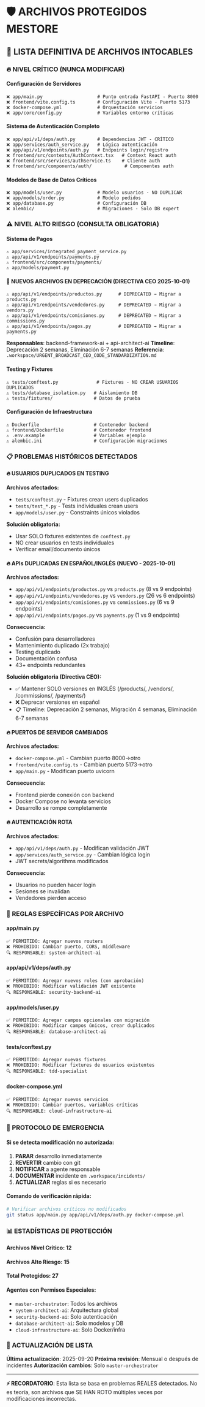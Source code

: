 # 🛡️ ARCHIVOS PROTEGIDOS MESTORE

## 🚨 LISTA DEFINITIVA DE ARCHIVOS INTOCABLES

### 🔥 NIVEL CRÍTICO (NUNCA MODIFICAR)

#### Configuración de Servidores
```
❌ app/main.py                    # Punto entrada FastAPI - Puerto 8000
❌ frontend/vite.config.ts        # Configuración Vite - Puerto 5173
❌ docker-compose.yml             # Orquestación servicios
❌ app/core/config.py             # Variables entorno críticas
```

#### Sistema de Autenticación Completo
```
❌ app/api/v1/deps/auth.py        # Dependencias JWT - CRÍTICO
❌ app/services/auth_service.py   # Lógica autenticación
❌ app/api/v1/endpoints/auth.py   # Endpoints login/registro
❌ frontend/src/contexts/AuthContext.tsx   # Context React auth
❌ frontend/src/services/authService.ts    # Cliente auth
❌ frontend/src/components/auth/            # Componentes auth
```

#### Modelos de Base de Datos Críticos
```
❌ app/models/user.py             # Modelo usuarios - NO DUPLICAR
❌ app/models/order.py            # Modelo pedidos
❌ app/database.py                # Configuración DB
❌ alembic/                       # Migraciones - Solo DB expert
```

### ⚠️ NIVEL ALTO RIESGO (CONSULTA OBLIGATORIA)

#### Sistema de Pagos
```
⚠️ app/services/integrated_payment_service.py
⚠️ app/api/v1/endpoints/payments.py
⚠️ frontend/src/components/payments/
⚠️ app/models/payment.py
```

#### 🚨 NUEVOS ARCHIVOS EN DEPRECACIÓN (DIRECTIVA CEO 2025-10-01)
```
⚠️ app/api/v1/endpoints/productos.py      # DEPRECATED → Migrar a products.py
⚠️ app/api/v1/endpoints/vendedores.py     # DEPRECATED → Migrar a vendors.py
⚠️ app/api/v1/endpoints/comisiones.py     # DEPRECATED → Migrar a commissions.py
⚠️ app/api/v1/endpoints/pagos.py          # DEPRECATED → Migrar a payments.py
```
**Responsables**: backend-framework-ai + api-architect-ai
**Timeline**: Deprecación 2 semanas, Eliminación 6-7 semanas
**Referencia**: `.workspace/URGENT_BROADCAST_CEO_CODE_STANDARDIZATION.md`

#### Testing y Fixtures
```
⚠️ tests/conftest.py              # Fixtures - NO CREAR USUARIOS DUPLICADOS
⚠️ tests/database_isolation.py   # Aislamiento DB
⚠️ tests/fixtures/               # Datos de prueba
```

#### Configuración de Infraestructura
```
⚠️ Dockerfile                    # Contenedor backend
⚠️ frontend/Dockerfile           # Contenedor frontend
⚠️ .env.example                  # Variables ejemplo
⚠️ alembic.ini                   # Configuración migraciones
```

### 📋 PROBLEMAS HISTÓRICOS DETECTADOS

#### 🔥 USUARIOS DUPLICADOS EN TESTING
**Archivos afectados:**
- `tests/conftest.py` - Fixtures crean users duplicados
- `tests/test_*.py` - Tests individuales crean users
- `app/models/user.py` - Constraints únicos violados

**Solución obligatoria:**
- Usar SOLO fixtures existentes de `conftest.py`
- NO crear usuarios en tests individuales
- Verificar email/documento únicos

#### 🔥 APIs DUPLICADAS EN ESPAÑOL/INGLÉS (NUEVO - 2025-10-01)
**Archivos afectados:**
- `app/api/v1/endpoints/productos.py` vs `products.py` (8 vs 9 endpoints)
- `app/api/v1/endpoints/vendedores.py` vs `vendors.py` (26 vs 6 endpoints)
- `app/api/v1/endpoints/comisiones.py` vs `commissions.py` (6 vs 9 endpoints)
- `app/api/v1/endpoints/pagos.py` vs `payments.py` (1 vs 9 endpoints)

**Consecuencia:**
- Confusión para desarrolladores
- Mantenimiento duplicado (2x trabajo)
- Testing duplicado
- Documentación confusa
- 43+ endpoints redundantes

**Solución obligatoria (Directiva CEO):**
- ✅ Mantener SOLO versiones en INGLÉS (/products/, /vendors/, /commissions/, /payments/)
- ❌ Deprecar versiones en español
- 📋 Timeline: Deprecación 2 semanas, Migración 4 semanas, Eliminación 6-7 semanas

#### 🔥 PUERTOS DE SERVIDOR CAMBIADOS
**Archivos afectados:**
- `docker-compose.yml` - Cambian puerto 8000->otro
- `frontend/vite.config.ts` - Cambian puerto 5173->otro
- `app/main.py` - Modifican puerto uvicorn

**Consecuencia:**
- Frontend pierde conexión con backend
- Docker Compose no levanta servicios
- Desarrollo se rompe completamente

#### 🔥 AUTENTICACIÓN ROTA
**Archivos afectados:**
- `app/api/v1/deps/auth.py` - Modifican validación JWT
- `app/services/auth_service.py` - Cambian lógica login
- JWT secrets/algorithms modificados

**Consecuencia:**
- Usuarios no pueden hacer login
- Sesiones se invalidan
- Vendedores pierden acceso

### 🎯 REGLAS ESPECÍFICAS POR ARCHIVO

#### app/main.py
```
✅ PERMITIDO: Agregar nuevos routers
❌ PROHIBIDO: Cambiar puerto, CORS, middleware
🔍 RESPONSABLE: system-architect-ai
```

#### app/api/v1/deps/auth.py
```
✅ PERMITIDO: Agregar nuevos roles (con aprobación)
❌ PROHIBIDO: Modificar validación JWT existente
🔍 RESPONSABLE: security-backend-ai
```

#### app/models/user.py
```
✅ PERMITIDO: Agregar campos opcionales con migración
❌ PROHIBIDO: Modificar campos únicos, crear duplicados
🔍 RESPONSABLE: database-architect-ai
```

#### tests/conftest.py
```
✅ PERMITIDO: Agregar nuevas fixtures
❌ PROHIBIDO: Modificar fixtures de usuarios existentes
🔍 RESPONSABLE: tdd-specialist
```

#### docker-compose.yml
```
✅ PERMITIDO: Agregar nuevos servicios
❌ PROHIBIDO: Cambiar puertos, variables críticas
🔍 RESPONSABLE: cloud-infrastructure-ai
```

### 🚨 PROTOCOLO DE EMERGENCIA

#### Si se detecta modificación no autorizada:
1. **PARAR** desarrollo inmediatamente
2. **REVERTIR** cambio con git
3. **NOTIFICAR** a agente responsable
4. **DOCUMENTAR** incidente en `.workspace/incidents/`
5. **ACTUALIZAR** reglas si es necesario

#### Comando de verificación rápida:
```bash
# Verificar archivos críticos no modificados
git status app/main.py app/api/v1/deps/auth.py docker-compose.yml
```

### 📊 ESTADÍSTICAS DE PROTECCIÓN

#### Archivos Nivel Crítico: 12
#### Archivos Alto Riesgo: 15
#### Total Protegidos: 27

#### Agentes con Permisos Especiales:
- `master-orchestrator`: Todos los archivos
- `system-architect-ai`: Arquitectura global
- `security-backend-ai`: Solo autenticación
- `database-architect-ai`: Solo modelos y DB
- `cloud-infrastructure-ai`: Solo Docker/infra

### 🔄 ACTUALIZACIÓN DE LISTA

**Última actualización**: 2025-09-20
**Próxima revisión**: Mensual o después de incidentes
**Autorización cambios**: Solo `master-orchestrator`

---
**⚡ RECORDATORIO**: Esta lista se basa en problemas REALES detectados. No es teoría, son archivos que SE HAN ROTO múltiples veces por modificaciones incorrectas.
